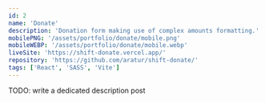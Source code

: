 ```yaml
---
id: 2
name: 'Donate'
description: 'Donation form making use of complex amounts formatting.'
mobilePNG: '/assets/portfolio/donate/mobile.png'
mobileWEBP: '/assets/portfolio/donate/mobile.webp'
liveSite: 'https://shift-donate.vercel.app/'
repository: 'https://github.com/aratur/shift-donate/'
tags: ['React', 'SASS', 'Vite']
---
```


TODO: write a dedicated description post
